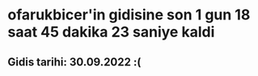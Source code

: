 # ofarukbicer'in gidisine son 1 gun 18 saat 45 dakika 23 saniye kaldi

## Gidis tarihi: 30.09.2022 :(